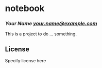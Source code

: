 # notebook
### _Your Name <your.name@example.com>_

This is a project to do ... something.

## License

Specify license here

